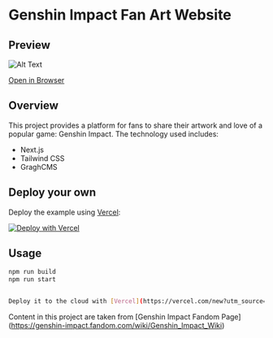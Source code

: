 # Genshin Impact Fan Art Website


## Preview
![Alt Text](https://res.cloudinary.com/dseonxo5o/image/upload/v1645852409/GenshinFanart_Demo_2_dglqmn.gif)

[Open in Browser](https://genshinfanart.vercel.app/)


## Overview

This project provides a platform for fans to share their artwork and love of a popular game: Genshin Impact. The technology used includes:
- Next.js
- Tailwind CSS
- GraghCMS

## Deploy your own

Deploy the example using [Vercel](https://vercel.com?utm_source=github&utm_medium=readme&utm_campaign=next-example):

[![Deploy with Vercel](https://vercel.com/button)](https://vercel.com/new/git/external?repository-url=https://github.com/vercel/next.js/tree/canary/examples/with-tailwindcss&project-name=with-tailwindcss&repository-name=with-tailwindcss)

## Usage


```bash
npm run build
npm run start


Deploy it to the cloud with [Vercel](https://vercel.com/new?utm_source=github&utm_medium=readme&utm_campaign=next-example) ([Documentation](https://nextjs.org/docs/deployment)).

```
Content in this project are taken from [Genshin Impact Fandom Page] (https://genshin-impact.fandom.com/wiki/Genshin_Impact_Wiki)
